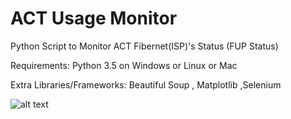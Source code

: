 # ACT Usage Monitor
Python Script to Monitor ACT Fibernet(ISP)'s Status (FUP Status)

Requirements: Python 3.5 on Windows or Linux or Mac

Extra Libraries/Frameworks: Beautiful Soup , Matplotlib ,Selenium

![alt text](ACTFUP.png "Description")
